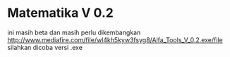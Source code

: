 # Matematika V 0.2
ini masih beta dan masih perlu dikembangkan
http://www.mediafire.com/file/wl4kh5kyw3fsyg8/Alfa_Tools_V_0.2.exe/file
silahkan dicoba versi .exe
